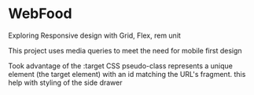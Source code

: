# WebFood

Exploring Responsive design with Grid, Flex, rem unit

This project uses media queries to meet the need for mobile first design 

Took advantage of the :target CSS pseudo-class represents a unique element (the target element) with an id matching the URL's fragment.
this help with styling of the side drawer
